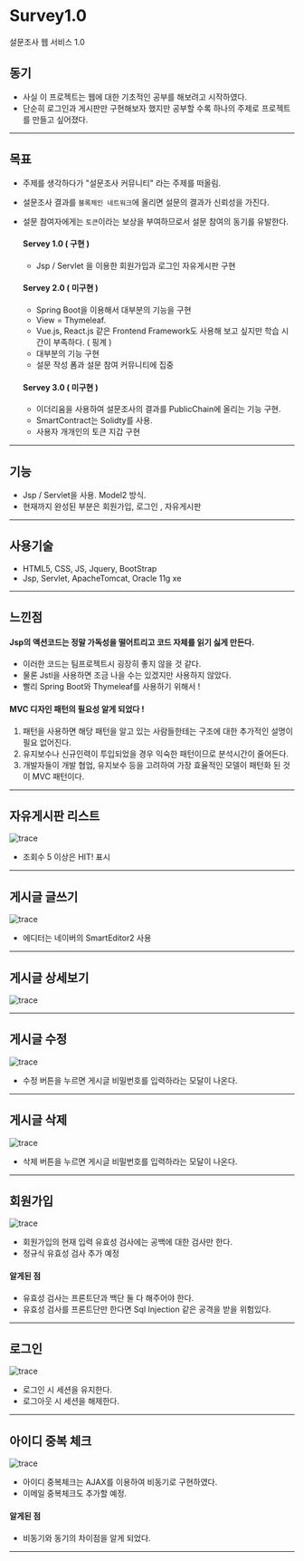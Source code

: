 # Survey1.0
설문조사 웹 서비스 1.0

## 동기
- 사실 이 프로젝트는 웹에 대한 기초적인 공부를 해보려고 시작하였다.
- 단순히 로그인과 게시판만 구현해보자 했지만 공부할 수록 하나의 주제로 프로젝트를 만들고 싶어졌다.

---
## 목표
- 주제를 생각하다가 "설문조사 커뮤니티" 라는 주제를 떠올림.
- 설문조사 결과를 `블록체인 네트워크`에 올리면 설문의 결과가 신뢰성을 가진다.
- 설문 참여자에게는 `토큰`이라는 보상을 부여하므로서 설문 참여의 동기를 유발한다.

  #### Servey 1.0 ( 구현 )
  - Jsp / Servlet 을 이용한 회원가입과 로그인 자유게시판 구현
  #### Servey 2.0 ( 미구현 )
  - Spring Boot을 이용해서 대부분의 기능을 구현
  - View = Thymeleaf.
  - Vue.js, React.js 같은 Frontend Framework도 사용해 보고 싶지만 학습 시간이 부족하다. ( 핑계 )
  - 대부분의 기능 구현
  - 설문 작성 폼과 설문 참여 커뮤니티에 집중
  #### Servey 3.0 ( 미구현 )
  - 이더리움을 사용하여 설문조사의 결과를 PublicChain에 올리는 기능 구현.
  - SmartContract는 Solidty를 사용.
  - 사용자 개개인의 토큰 지갑 구현

---
## 기능
- Jsp / Servlet을 사용. Model2 방식.
- 현재까지 완성된 부분은 회원가입, 로그인 , 자유게시판

---
## 사용기술
- HTML5, CSS, JS, Jquery, BootStrap
- Jsp, Servlet, ApacheTomcat, Oracle 11g xe

---
## 느낀점
#### Jsp의 액션코드는 정말 가독성을 떨어트리고 코드 자체를 읽기 싫게 만든다.
  - 이러한 코드는 팀프로젝트시 굉장히 좋지 않을 것 같다.
  - 물론 Jstl을 사용하면 조금 나을 수는 있겠지만 사용하지 않았다.
  - 빨리 Spring Boot와 Thymeleaf를 사용하기 위해서 !
#### MVC 디자인 패턴의 필요성 알게 되었다 !
  1. 패턴을 사용하면 해당 패턴을 알고 있는 사람들한테는 구조에 대한 추가적인 설명이 필요 없어진다.
  2. 유지보수나 신규인력이 투입되었을 경우 익숙한 패턴이므로 분석시간이 줄어든다.
  3. 개발자들이 개발 협업, 유지보수 등을 고려하여 가장 효율적인 모델이 패턴화 된 것이 MVC 패턴이다.

---
## 자유게시판 리스트  
![trace](/img/boardList.png)
- 조회수 5 이상은 HIT! 표시
---
## 게시글 글쓰기
![trace](/img/boardWrite.png)
- 에디터는 네이버의 SmartEditor2 사용
---
## 게시글 상세보기

![trace](/img/boardView1.png)

---
## 게시글 수정
![trace](/img/boardModified.png)
- 수정 버튼을 누르면 게시글 비밀번호를 입력하라는 모달이 나온다.
---
## 게시글 삭제
![trace](/img/boardDelete.png)
- 삭제 버튼을 누르면 게시글 비밀번호를 입력하라는 모달이 나온다.
---
## 회원가입
![trace](/img/signup.png)
- 회원가입의 현재 입력 유효성 검사에는 공백에 대한 검사만 한다.
- 정규식 유효성 검사 추가 예정

#### 알게된 점
- 유효성 검사는 프론트단과 백단 둘 다 해주어야 한다.
- 유효성 검사를 프론트단만 한다면 Sql Injection 같은 공격을 받을 위험있다.
---
## 로그인  
![trace](/img/login.png)
- 로그인 시 세션을 유지한다.
- 로그아웃 시 세션을 해제한다.

---
## 아이디 중복 체크  
![trace](/img/duplicateCheck.png)
- 아이디 중복체크는 AJAX를 이용하여 비동기로 구현하였다.
- 이메일 중복체크도 추가할 예정.

#### 알게된 점
- 비동기와 동기의 차이점을 알게 되었다.
---
